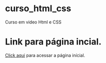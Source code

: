# curso_html_css
 Curso em video Html e CSS

<!DOCTYPE html>
<html lang="pt-br">
<head>
    <meta charset="UTF-08">
    <meta http-equiv="X-UA-Compatible" content="IE=edge">
    <meta name="viewport" content="width=device-width, initial-scale=1.0">
    <link rel="shortcut icon" href="favicon_2.ico" type="image/x-icon">    
    <link rel="stylesheet" href="/css/styles.css">
</head>
<body>
    <h1>Link para página incial.</h1>
    <p><a href="https://jrochaandrade.github.io/curso_html_css/resources/views/">Click aqui</a> para acessar a página inícial.</p>
</body>
</html>